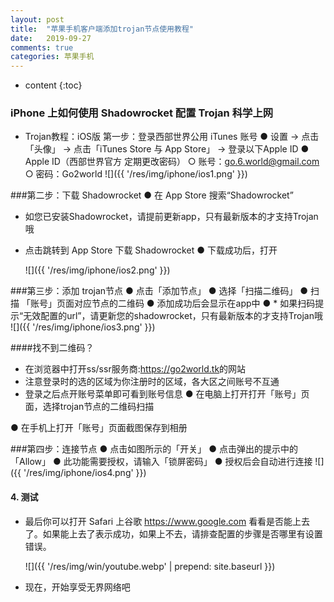 ```yaml
---
layout: post
title:  "苹果手机客户端添加trojan节点使用教程"
date:   2019-09-27
comments: true
categories: 苹果手机
---
```


* content
{:toc}

### iPhone 上如何使用 Shadowrocket 配置 Trojan 科学上网
* Trojan教程：iOS版
  第一步：登录西部世界公用 iTunes 账号
  ● 设置 → 点击「头像」 → 点击「iTunes Store 与 App Store」 → 登录以下Apple ID
  ● Apple ID（西部世界官方 定期更改密码）
      ○ 账号：go.6.world@gmail.com
      ○ 密码：Go2world
       ![]({{ '/res/img/iphone/ios1.png' }})

###第二步：下载 Shadowrocket
● 在 App Store 搜索“Shadowrocket”
* 如您已安装Shadowrocket，请提前更新app，只有最新版本的才支持Trojan哦
* 点击跳转到 App Store 下载 Shadowrocket
● 下载成功后，打开

    ![]({{ '/res/img/iphone/ios2.png' }})
 
 ###第三步：添加 trojan节点
 ● 点击「添加节点」
 ● 选择「扫描二维码」
 ● 扫描 「账号」页面对应节点的二维码
 ● 添加成功后会显示在app中
 ● * 如果扫码提示“无效配置的url”，请更新您的shadowrocket，只有最新版本的才支持Trojan哦
     ![]({{ '/res/img/iphone/ios3.png' }})
     
 ####找不到二维码？
 * 在浏览器中打开ss/ssr服务商:<a class="downbtn" href="https://us04.go2world.tk" target="_blank" rel="noopener">https://go2world.tk</a>的网站
 * 注意登录时的选的区域为你注册时的区域，各大区之间账号不互通
 * 登录之后点开账号菜单即可看到账号信息
 ● 在电脑上打开打开「账号」页面，选择trojan节点的二维码扫描

 ● 在手机上打开「账号」页面截图保存到相册


###第四步：连接节点
● 点击如图所示的「开关」
● 点击弹出的提示中的「Allow」
● 此功能需要授权，请输入「锁屏密码」
● 授权后会自动进行连接
 ![]({{ '/res/img/iphone/ios4.png' }})

#### 4. 测试
* 最后你可以打开 Safari 上谷歌 https://www.google.com 看看是否能上去了。如果能上去了表示成功，如果上不去，请排查配置的步骤是否哪里有设置错误。

    ![]({{ '/res/img/win/youtube.webp' | prepend: site.baseurl  }})
    
    
* 现在，开始享受无界网络吧